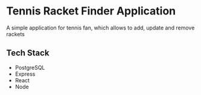 # Tennis Racket Finder Application

A simple application for tennis fan, which allows to add, update and remove rackets

## Tech Stack

- PostgreSQL
- Express
- React
- Node

